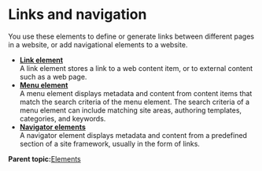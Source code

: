 # Links and navigation

You use these elements to define or generate links between different pages in a website, or add navigational elements to a website.

-   **[Link element](../wcm/wcm_dev_elements_link.md)**  
A link element stores a link to a web content item, or to external content such as a web page.
-   **[Menu element](../wcm/wcm_dev_elements_menu.md)**  
A menu element displays metadata and content from content items that match the search criteria of the menu element. The search criteria of a menu element can include matching site areas, authoring templates, categories, and keywords.
-   **[Navigator elements](../wcm/wcm_dev_elements_navigator.md)**  
A navigator element displays metadata and content from a predefined section of a site framework, usually in the form of links.

**Parent topic:**[Elements](../wcm/wcm_build.md)

